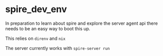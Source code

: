 # spire_dev_env

In preparation to learn about spire and explore the server agent api there needs to be an easy way to boot this up.

This relies on `direnv` and `nix`

The server currently works with `spire-server run`
